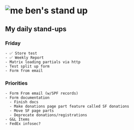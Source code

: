 # ![me](https://avatars2.githubusercontent.com/u/5232044?s=50&v=4) ben's stand up

## My daily stand-ups
    
### Friday
    
    - ✅ Store test
    - ✅ Weekly Report
    - Matrix loading partials via http
    - Test split up form
    - Form from email
    

### Priorities 
   
    - Form From email (w/SPF records)
    - Form documentation
      - Finish docs
      - Make donations page part feature called SF donations
      - Move SF page parts
      - Deprecate donations/registrations
    - G&L Items
    - FedEx infosec?
      
